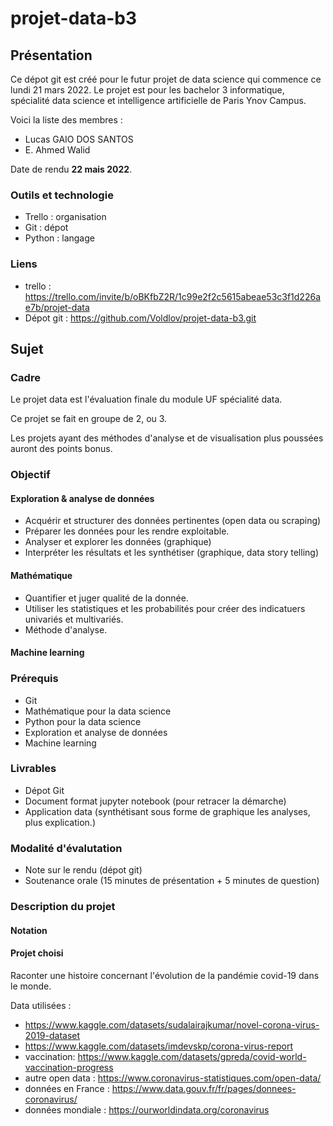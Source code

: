 # projet-data-b3

## Présentation

Ce dépot git est créé pour le futur projet de data science qui commence ce lundi 21 mars 2022. Le projet est pour les bachelor 3 informatique, spécialité data science et intelligence artificielle de Paris Ynov Campus.

Voici la liste des membres :
- Lucas GAIO DOS SANTOS
- E. Ahmed Walid

Date de rendu **22 mais 2022**.

### Outils et technologie

- Trello : organisation
- Git : dépot
- Python : langage

### Liens 

- trello : https://trello.com/invite/b/oBKfbZ2R/1c99e2f2c5615abeae53c3f1d226ae7b/projet-data 
- Dépot git : https://github.com/Voldlov/projet-data-b3.git 

## Sujet

### Cadre
Le projet data est l'évaluation finale du module UF spécialité data. 

Ce projet se fait en groupe de 2, ou 3. 

Les projets ayant des méthodes d'analyse et de visualisation plus poussées auront des points bonus.

### Objectif

#### Exploration & analyse de données

- Acquérir et structurer des données pertinentes (open data ou scraping)
- Préparer les données pour les rendre exploitable. 
- Analyser et explorer les données (graphique)
- Interpréter les résultats et les synthétiser (graphique, data story telling)

#### Mathématique

- Quantifier et juger qualité de la donnée.
- Utiliser les statistiques et les probabilités pour créer des indicatuers univariés et multivariés.
- Méthode d'analyse.

#### Machine learning 

### Prérequis

- Git
- Mathématique pour la data science
- Python pour la data science 
- Exploration et analyse de données
- Machine learning 

### Livrables

- Dépot Git
- Document format jupyter notebook (pour retracer la démarche)
- Application data (synthétisant sous forme de graphique les analyses, plus explication.)

### Modalité d'évalutation

- Note sur le rendu (dépot git)
- Soutenance orale (15 minutes de présentation + 5 minutes de question)

### Description du projet

#### Notation

#### Projet choisi

Raconter une histoire concernant l'évolution de la pandémie covid-19 dans le monde.

Data utilisées :

- https://www.kaggle.com/datasets/sudalairajkumar/novel-corona-virus-2019-dataset
- https://www.kaggle.com/datasets/imdevskp/corona-virus-report 
- vaccination: https://www.kaggle.com/datasets/gpreda/covid-world-vaccination-progress 
- autre open data : https://www.coronavirus-statistiques.com/open-data/ 
- données en France : https://www.data.gouv.fr/fr/pages/donnees-coronavirus/ 
- données mondiale : https://ourworldindata.org/coronavirus 
